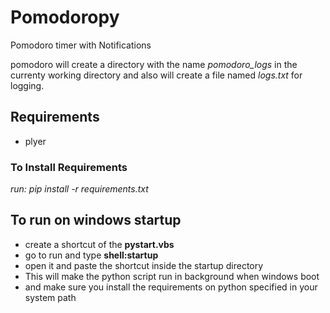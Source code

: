 # Pomodoropy
Pomodoro timer with Notifications

pomodoro will create a directory with the name *pomodoro_logs* in the currenty working directory and also will create a file named *logs.txt* for logging.

## Requirements
* plyer

### To Install Requirements 
*run: pip install -r requirements.txt*

## To run on windows startup
* create a shortcut of the **pystart.vbs**
* go to run and type **shell:startup**
* open it and paste the shortcut inside the startup directory
* This will make the python script run in background when windows boot
* and make sure you install the requirements on python specified in your system path
